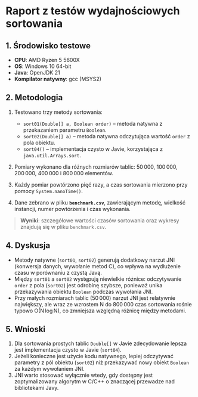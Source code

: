 # Raport z testów wydajnościowych sortowania

## 1. Środowisko testowe

* **CPU**: AMD Ryzen 5 5600X
* **OS**: Windows 10 64-bit
* **Java**: OpenJDK 21
* **Kompilator natywny**: gcc (MSYS2)

## 2. Metodologia

1. Testowano trzy metody sortowania:

   * `sort01(Double[] a, Boolean order)` – metoda natywna z przekazaniem parametru `Boolean`.
   * `sort02(Double[] a)` – metoda natywna odczytująca wartość `order` z pola obiektu.
   * `sort04()` – implementacja czysto w Javie, korzystająca z `java.util.Arrays.sort`.
2. Pomiary wykonano dla różnych rozmiarów tablic: 50 000, 100 000, 200 000, 400 000 i 800 000 elementów.
3. Każdy pomiar powtórzono pięć razy, a czas sortowania mierzono przy pomocy `System.nanoTime()`.
4. Dane zebrano w pliku **`benchmark.csv`**, zawierającym metodę, wielkość instancji, numer powtórzenia i czas wykonania.

> **Wyniki**: szczegółowe wartości czasów sortowania oraz wykresy znajdują się w pliku `benchmark.csv`.

## 4. Dyskusja

* Metody natywne (`sort01`, `sort02`) generują dodatkowy narzut JNI (konwersja danych, wywołanie metod C), co wpływa na wydłużenie czasu w porównaniu z czystą Javą.
* Między `sort01` a `sort02` występują niewielkie różnice: odczytywanie `order` z pola (`sort02`) jest odrobinę szybsze, ponieważ unika przekazywania obiektu `Boolean` podczas wywołania JNI.
* Przy małych rozmiarach tablic (50 000) narzut JNI jest relatywnie największy, ale wraz ze wzrostem N do 800 000 czas sortowania rośnie typowo O(N log N), co zmniejsza względną różnicę między metodami.

## 5. Wnioski

1. Dla sortowania prostych tablic `Double[]` w Javie zdecydowanie lepsza jest implementacja czysto w Javie (`sort04`).
2. Jeżeli konieczne jest użycie kodu natywnego, lepiej odczytywać parametry z pól obiektu (`sort02`) niż przekazywać nowy obiekt `Boolean` za każdym wywołaniem JNI.
3. JNI warto stosować wyłącznie wtedy, gdy dostępny jest zoptymalizowany algorytm w C/C++ o znaczącej przewadze nad bibliotekami Javy.
